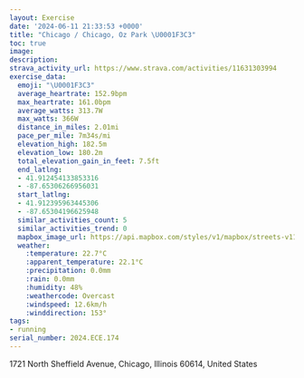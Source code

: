 ```yaml
---
layout: Exercise
date: '2024-06-11 21:33:53 +0000'
title: "Chicago / Chicago, Oz Park \U0001F3C3"
toc: true
image:
description:
strava_activity_url: https://www.strava.com/activities/11631303994
exercise_data:
  emoji: "\U0001F3C3"
  average_heartrate: 152.9bpm
  max_heartrate: 161.0bpm
  average_watts: 313.7W
  max_watts: 366W
  distance_in_miles: 2.01mi
  pace_per_mile: 7m34s/mi
  elevation_high: 182.5m
  elevation_low: 180.2m
  total_elevation_gain_in_feet: 7.5ft
  end_latlng:
  - 41.912454133853316
  - -87.65306266956031
  start_latlng:
  - 41.912395963445306
  - -87.65304196625948
  similar_activities_count: 5
  similar_activities_trend: 0
  mapbox_image_url: https://api.mapbox.com/styles/v1/mapbox/streets-v11/static/path-5+787af2-1.0(mhy~Fzl~uOCaCESIEMAq%40F%7BIFIAGEAWJiJCe%40EMYCkFJeDBCCAMAuECWEKKCsACmC%3FcBGESC%7D%40%3Fq%40Fk%40Bm%40KaDKw%40M%5BIAYDY%40ICEGDw%40AkB%40WBIHChADJDFFBVC~ABh%40Fd%40DJHHV%40nCKfBAt%40BRFBJ%40ZCvCBTLJRBpAG~QSjB%3FT%40FBDPA~HJnU),pin-s-s+e5b22e(-87.6515,41.91383),pin-s-f+89ae00(-87.65136,41.91371)/auto/800x800?access_token=pk.eyJ1Ijoiam9zaGJlY2ttYW4iLCJhIjoiY205eWR2aDd1MWZ6djJrbXc4a3M0bWZleiJ9.XiG9OWkNcZk2QzjJbxLB4A
  weather:
    :temperature: 22.7°C
    :apparent_temperature: 22.1°C
    :precipitation: 0.0mm
    :rain: 0.0mm
    :humidity: 48%
    :weathercode: Overcast
    :windspeed: 12.6km/h
    :winddirection: 153°
tags:
- running
serial_number: 2024.ECE.174
---
```

1721 North Sheffield Avenue, Chicago, Illinois 60614, United States
